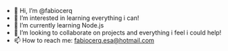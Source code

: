 - 👋 Hi, I’m @fabiocerq
- 👀 I’m interested in learning everything i can!
- 🌱 I’m currently learning Node.js
- 💞️ I’m looking to collaborate on projects and everything i feel i could help!
- 📫 How to reach me: fabiocerq.esa@hotmail.com

<!---
fabiocerq/fabiocerq is a ✨ special ✨ repository because its `README.md` (this file) appears on your GitHub profile.
You can click the Preview link to take a look at your changes.
--->
